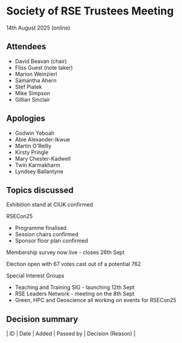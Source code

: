 # Society of RSE Trustees Meeting

14th August 2025 (online)

## Attendees

- David Beavan (chair)
- Fliss Guest (note taker)
- Marion Weinzierl
- Samantha Ahern
- Stef Piatek
- Mike Simpson
- Gillian Sinclair

## Apologies
- Godwin Yeboah
- Abie Alexander-Ikwue
- Martin O'Rellly 
- Kirsty Pringle
- Mary Chester-Kadwell
- Twin Karmakharm 
- Lyndsey Ballantyne

## Topics discussed
Exhibition stand at CIUK confirmed

RSECon25
- Programme finalised
- Session chairs confirmed
- Sponsor floor plan confirmed

Membership survey now live - closes 26th Sept

Election open with 67 votes cast out of a potential 762

Special Interest Groups
- Teaching and Training SIG - launching 12th Sept
- RSE Leaders Network - meeting on the 8th Sept
- Green, HPC and Geoscience all working on events for RSECon25



## Decision summary

| ID    | Date       | Added       | Passed by                 | Decision (Reason)                                                                                                        |

